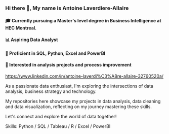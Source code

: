 ### Hi there 👋, My name is Antoine Laverdiere-Allaire
#### 🎓 Currently pursuing a Master's level degree in Business Intelligence at HEC Montreal.
#### 📊 Aspiring Data Analyst
#### 🔧 Proficient in SQL, Python, Excel and PowerBI
#### 📌 Interested in analysis projects and process improvement

https://www.linkedin.com/in/antoine-laverdi%C3%A8re-allaire-32760520a/

As a passionate data enthusiast, I'm exploring the intersections of data analysis, business strategy and technology. 

My repositories here showcase my projects in data analysis, data cleaning and data visualization, reflecting on my journey mastering these skills. 

Let's connect and explore the world of data together!

Skills: Python / SQL / Tableau / R / Excel / PowerBI

